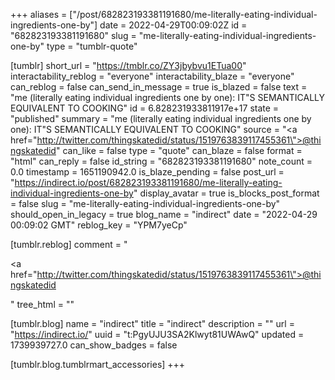 +++
aliases = ["/post/682823193381191680/me-literally-eating-individual-ingredients-one-by"]
date = 2022-04-29T00:09:02Z
id = "682823193381191680"
slug = "me-literally-eating-individual-ingredients-one-by"
type = "tumblr-quote"

[tumblr]
short_url = "https://tmblr.co/ZY3jbybvu1ETua00"
interactability_reblog = "everyone"
interactability_blaze = "everyone"
can_reblog = false
can_send_in_message = true
is_blazed = false
text = "me (literally eating individual ingredients one by one): IT&quot;S SEMANTICALLY EQUIVALENT TO COOKING"
id = 6.828231933811917e+17
state = "published"
summary = "me (literally eating individual ingredients one by one): IT\"S SEMANTICALLY EQUIVALENT TO COOKING"
source = "<a href=\"http://twitter.com/thingskatedid/status/1519763839117455361\">@thingskatedid</a>"
can_like = false
type = "quote"
can_blaze = false
format = "html"
can_reply = false
id_string = "682823193381191680"
note_count = 0.0
timestamp = 1651190942.0
is_blaze_pending = false
post_url = "https://indirect.io/post/682823193381191680/me-literally-eating-individual-ingredients-one-by"
display_avatar = true
is_blocks_post_format = false
slug = "me-literally-eating-individual-ingredients-one-by"
should_open_in_legacy = true
blog_name = "indirect"
date = "2022-04-29 00:09:02 GMT"
reblog_key = "YPM7yeCp"

[tumblr.reblog]
comment = "<p><a href=\"http://twitter.com/thingskatedid/status/1519763839117455361\">@thingskatedid</a></p>"
tree_html = ""

[tumblr.blog]
name = "indirect"
title = "indirect"
description = ""
url = "https://indirect.io/"
uuid = "t:PgyUJU3SA2Klwyt81UWAwQ"
updated = 1739939727.0
can_show_badges = false

[tumblr.blog.tumblrmart_accessories]
+++
